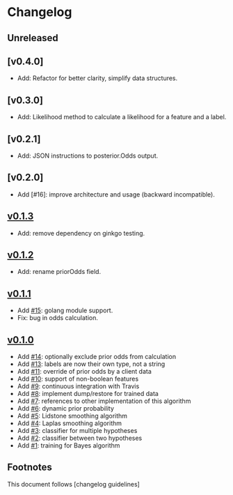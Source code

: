 # Changelog

## Unreleased

## [v0.4.0]

- Add: Refactor for better clarity, simplify data structures.

## [v0.3.0]

- Add: Likelihood method to calculate a likelihood for a feature and a label.

## [v0.2.1]

- Add: JSON instructions to posterior.Odds output.

## [v0.2.0]

- Add [#16]: improve architecture and usage (backward incompatible).

## [v0.1.3]

- Add: remove dependency on ginkgo testing.

## [v0.1.2]

- Add: rename priorOdds field.

## [v0.1.1]

- Add [#15]: golang module support.
- Fix: bug in odds calculation.

## [v0.1.0]

- Add [#14]: optionally exclude prior odds from calculation
- Add [#13]: labels are now their own type, not a string
- Add [#11]: override of prior odds by a client data
- Add [#10]: support of non-boolean features
- Add [#9]: continuous integration with Travis
- Add [#8]: implement dump/restore for trained data
- Add [#7]: references to other implementation of this algorithm
- Add [#6]: dynamic prior probability
- Add [#5]: Lidstone smoothing algorithm
- Add [#4]: Laplas smoothing algorithm
- Add [#3]: classifier for multiple hypotheses
- Add [#2]: classifier between two hypotheses
- Add [#1]: training for Bayes algorithm

## Footnotes

This document follows [changelog guidelines]

[v0.1.3]: https://github.com/gnames/bayes/compare/v0.1.2...v0.1.3
[v0.1.2]: https://github.com/gnames/bayes/compare/v0.1.1...v0.1.2
[v0.1.1]: https://github.com/gnames/bayes/compare/v0.1.0...v0.1.1
[v0.1.0]: https://github.com/gnames/bayes/tree/v0.1.0

[#15]: https://github.com/gnames/bayes/issues/15
[#14]: https://github.com/gnames/bayes/issues/14
[#13]: https://github.com/gnames/bayes/issues/13
[#11]: https://github.com/gnames/bayes/issues/11
[#10]: https://github.com/gnames/bayes/issues/10
[#9]: https://github.com/gnames/bayes/issues/9
[#8]: https://github.com/gnames/bayes/issues/8
[#7]: https://github.com/gnames/bayes/issues/7
[#6]: https://github.com/gnames/bayes/issues/6
[#5]: https://github.com/gnames/bayes/issues/5
[#4]: https://github.com/gnames/bayes/issues/4
[#3]: https://github.com/gnames/bayes/issues/3
[#2]: https://github.com/gnames/bayes/issues/2
[#1]: https://github.com/gnames/bayes/issues/1

